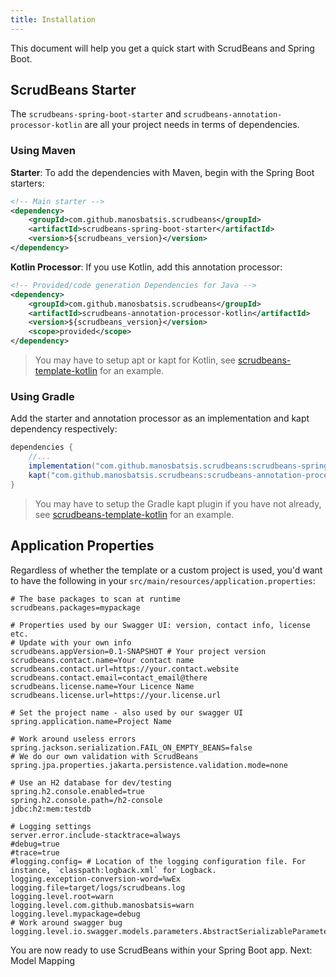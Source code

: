 ```yaml
---
title: Installation
---
```


This document will help you get a quick start with ScrudBeans and Spring Boot.

## ScrudBeans Starter

The `scrudbeans-spring-boot-starter` and `scrudbeans-annotation-processor-kotlin`
are all your project needs in terms of dependencies.

### Using Maven

__Starter__: To add the dependencies with Maven, begin with the Spring Boot starters:

```xml
<!-- Main starter -->
<dependency>
	<groupId>com.github.manosbatsis.scrudbeans</groupId>
	<artifactId>scrudbeans-spring-boot-starter</artifactId>
	<version>${scrudbeans_version}</version>
</dependency>
```

__Kotlin Processor__: If you use Kotlin, add this annotation processor:


```xml
<!-- Provided/code generation Dependencies for Java -->
<dependency>
	<groupId>com.github.manosbatsis.scrudbeans</groupId>
	<artifactId>scrudbeans-annotation-processor-kotlin</artifactId>
	<version>${scrudbeans_version}</version>
	<scope>provided</scope>
</dependency>
```

> You may have to setup apt or kapt for Kotlin,
> see [scrudbeans-template-kotlin](https://github.com/manosbatsis/scrudbeans-template-kotlin)
> for an example.

### Using Gradle


Add the starter and annotation processor as an implementation and kapt dependency respectively:

```groovy
dependencies {
	//...
	implementation("com.github.manosbatsis.scrudbeans:scrudbeans-spring-boot-starter:$scrudbeans_version")
	kapt("com.github.manosbatsis.scrudbeans:scrudbeans-annotation-processor-kotlin:$scrudbeans_version")
}
```

> You may have to setup the Gradle kapt plugin if you have not already,
> see [scrudbeans-template-kotlin](https://github.com/manosbatsis/scrudbeans-template-kotlin)
> for an example.

## Application Properties

Regardless of whether the template or a custom project is used, you'd want to have the following
in your `src/main/resources/application.properties`:

```properties
# The base packages to scan at runtime
scrudbeans.packages=mypackage

# Properties used by our Swagger UI: version, contact info, license etc.
# Update with your own info
scrudbeans.appVersion=0.1-SNAPSHOT # Your project version
scrudbeans.contact.name=Your contact name
scrudbeans.contact.url=https://your.contact.website
scrudbeans.contact.email=contact_email@there
scrudbeans.license.name=Your Licence Name
scrudbeans.license.url=https://your.license.url

# Set the project name - also used by our swagger UI
spring.application.name=Project Name

# Work around useless errors
spring.jackson.serialization.FAIL_ON_EMPTY_BEANS=false
# We do our own validation with ScrudBeans
spring.jpa.properties.jakarta.persistence.validation.mode=none

# Use an H2 database for dev/testing
spring.h2.console.enabled=true
spring.h2.console.path=/h2-console
jdbc:h2:mem:testdb

# Logging settings
server.error.include-stacktrace=always
#debug=true
#trace=true
#logging.config= # Location of the logging configuration file. For instance, `classpath:logback.xml` for Logback.
logging.exception-conversion-word=%wEx
logging.file=target/logs/scrudbeans.log
logging.level.root=warn
logging.level.com.github.manosbatsis=warn
logging.level.mypackage=debug
# Work around swagger bug
logging.level.io.swagger.models.parameters.AbstractSerializableParameter=ERROR
```

You are now ready to use ScrudBeans within your Spring Boot app. Next: Model Mapping
